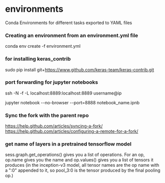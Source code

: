 # environments
Conda Environments for different tasks exported to YAML files

### Creating an environment from an environment.yml file

conda env create -f environment.yml

### for installing keras_contrib

sudo pip install git+https://www.github.com/keras-team/keras-contrib.git

### port forwarding for jupyter notebooks

ssh -N -f -L localhost:8889:localhost:8889 username@ip

jupyter notebook --no-browser --port=8888 notebook_name.ipnb

### Sync the fork with the parent repo
https://help.github.com/articles/syncing-a-fork/
https://help.github.com/articles/configuring-a-remote-for-a-fork/

### get name of layers in a pretrained tensorflow model
sess.graph.get_operations() gives you a list of operations. For an op, op.name gives you the name and op.values() gives you a list of tensors it produces (in the inception-v3 model, all tensor names are the op name with a ":0" appended to it, so pool_3:0 is the tensor produced by the final pooling op.)




